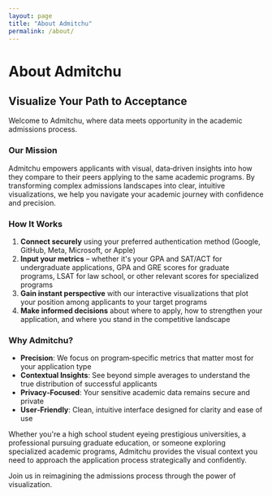 ```yaml
---
layout: page
title: "About Admitchu"
permalink: /about/
---
```


# About Admitchu

## Visualize Your Path to Acceptance

Welcome to Admitchu, where data meets opportunity in the academic admissions process.

### Our Mission

Admitchu empowers applicants with visual, data‑driven insights into how they compare to their peers applying to the same academic programs. By transforming complex admissions landscapes into clear, intuitive visualizations, we help you navigate your academic journey with confidence and precision.

### How It Works

1. **Connect securely** using your preferred authentication method (Google, GitHub, Meta, Microsoft, or Apple)  
2. **Input your metrics** – whether it's your GPA and SAT/ACT for undergraduate applications, GPA and GRE scores for graduate programs, LSAT for law school, or other relevant scores for specialized programs  
3. **Gain instant perspective** with our interactive visualizations that plot your position among applicants to your target programs  
4. **Make informed decisions** about where to apply, how to strengthen your application, and where you stand in the competitive landscape  

### Why Admitchu?

- **Precision**: We focus on program‑specific metrics that matter most for your application type  
- **Contextual Insights**: See beyond simple averages to understand the true distribution of successful applicants  
- **Privacy‑Focused**: Your sensitive academic data remains secure and private  
- **User‑Friendly**: Clean, intuitive interface designed for clarity and ease of use  

Whether you're a high school student eyeing prestigious universities, a professional pursuing graduate education, or someone exploring specialized academic programs, Admitchu provides the visual context you need to approach the application process strategically and confidently.

Join us in reimagining the admissions process through the power of visualization.
